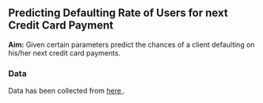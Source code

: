## Predicting Defaulting Rate of Users for next Credit Card Payment

**Aim:** Given certain parameters predict the chances of a client defaulting on his/her next credit card payments.

### Data 
Data has been collected from <a href="https://archive.ics.uci.edu/ml/datasets/default+of+credit+card+clients"> here </a>.
